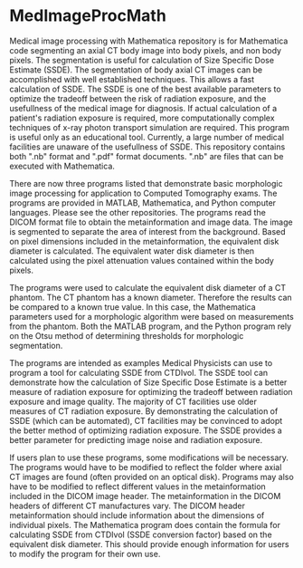 # MedImageProcMath
Medical image processing with Mathematica
repository is for Mathematica code segmenting an axial CT body image into body pixels, and non body pixels. The segmentation is useful for calculation of Size Specific Dose Estimate (SSDE).  The segmentation of body axial CT images can be accomplished with well established techniques.  This allows a fast calculation of SSDE.  The SSDE is one of the best available parameters to optimize the tradeoff between the risk of radiation exposure, and the usefullness of the medical image for diagnosis.  If actual calculation of a patient's radiation exposure is required, more computationally complex techniques of x-ray photon transport simulation are required.  This program is useful only as an educational tool.  Currently, a large number of medical facilities are unaware of the usefullness of SSDE.
This repository contains both ".nb" format and ".pdf" format documents.  ".nb" are files that can be executed with Mathematica.

There are now three programs listed that demonstrate basic morphologic image processing for application to Computed Tomography exams.  The programs are provided in MATLAB, Mathematica, and Python computer languages. Please see the other repositories.  The programs read the DICOM format file to obtain the metainformation and image data.  The image is segmented to separate the area of interest from the background. Based on pixel dimensions included in the metainformation, the equivalent disk diameter is calculated.  The equivalent water disk diameter is then calculated using the pixel attenuation values contained within the body pixels.

The programs were used to calculate the equivalent disk diameter of a CT phantom.  The CT phantom has a known diameter.  Therefore the results can be compared to a known true value.  In this case, the Mathematica parameters used for a morphologic algorithm were based on measurements from the phantom.  Both the MATLAB program, and the Python program rely on the Otsu method of determining thresholds for morphologic segmentation.

The programs are intended as examples Medical Physicists can use to program a tool for calculating SSDE from CTDIvol.  The SSDE tool can demonstrate how the calculation of Size Specific Dose Estimate is a better measure of radiation exposure for optimizing the tradeoff between radiation exposure and image quality.  The majority of CT facilities use older measures of CT radiation exposure.  By demonstrating the calculation of SSDE (which can be automated), CT facilities may be convinced to adopt the better method of optimizing radiation exposure. The SSDE provides a better parameter for predicting image noise and radiation exposure. 

If users plan to use these programs, some modifications will be necessary. The programs would have to be modified to reflect the folder where axial CT images are found (often provided on an optical disk).  Programs may also have to be modified to reflect different values in the metainformation included in the DICOM image header. The metainformation in the DICOM headers of different CT manufactures vary.  The DICOM header metainformation should include information about the dimensions of individual pixels.  The Mathematica program does contain the formula for calculating SSDE from CTDIvol (SSDE conversion factor) based on the equivalent disk diameter.  This should provide enough information for users to modify the program for their own use.
